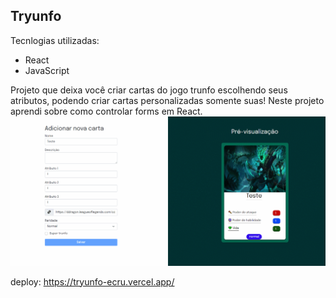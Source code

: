 ## Tryunfo

Tecnlogias utilizadas:
- React
- JavaScript

Projeto que deixa você criar cartas do jogo trunfo escolhendo seus atributos, podendo criar cartas personalizadas somente suas! Neste projeto aprendi sobre como controlar forms em React.
![gif mostrando tela principal do projeto](./src/img/gif-1-tryunfo.gif)

deploy: https://tryunfo-ecru.vercel.app/

